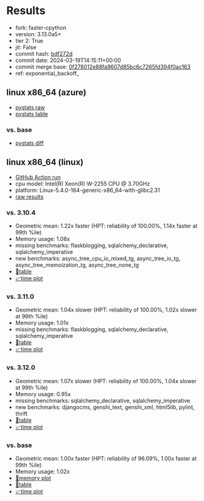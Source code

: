 # Results

- fork: faster-cpython
- version: 3.13.0a5+
- tier 2: True
- jit: False
- commit hash: [bdf272d](https://github.com/faster%2dcpython/cpython/commit/bdf272d)
- commit date: 2024-03-19T14:15:11+00:00
- commit merge base: [0f278012e88fa9607d85bc6c7265fd394f0ac163](https://github.com/faster%2dcpython/cpython/commit/0f278012e88fa9607d85bc6c7265fd394f0ac163)
- ref: exponential_backoff_

## linux x86_64 (azure)

- [pystats raw](bm-20240319-azure-x86_64-faster%252dcpython-exponential_backoff_-3.13.0a5%2B-bdf272d-pystats.json)
- [pystats table](bm-20240319-azure-x86_64-faster%252dcpython-exponential_backoff_-3.13.0a5%2B-bdf272d-pystats.md)

### vs. base

- [pystats diff](bm-20240319-azure-x86_64-faster%252dcpython-exponential_backoff_-3.13.0a5%2B-bdf272d-pystats-vs-base.md)

## linux x86_64 (linux)

- [GitHub Action run](https://github.com/faster-cpython/benchmarking/actions/runs/8344623756)
- cpu model: Intel(R) Xeon(R) W-2255 CPU @ 3.70GHz
- platform: Linux-5.4.0-164-generic-x86_64-with-glibc2.31
- [raw results](bm-20240319-linux-x86_64-faster%252dcpython-exponential_backoff_-3.13.0a5%2B-bdf272d.json)

### vs. 3.10.4

- Geometric mean: 1.22x faster (HPT: reliability of 100.00%, 1.14x faster at 99th %ile)
- Memory usage: 1.08x
- missing benchmarks: flaskblogging, sqlalchemy_declarative, sqlalchemy_imperative
- new benchmarks: async_tree_cpu_io_mixed_tg, async_tree_io_tg, async_tree_memoization_tg, async_tree_none_tg
- [📄table](bm-20240319-linux-x86_64-faster%252dcpython-exponential_backoff_-3.13.0a5%2B-bdf272d-vs-3.10.4.md)
- [📈time plot](bm-20240319-linux-x86_64-faster%252dcpython-exponential_backoff_-3.13.0a5%2B-bdf272d-vs-3.10.4.png)

### vs. 3.11.0

- Geometric mean: 1.04x slower (HPT: reliability of 100.00%, 1.02x slower at 99th %ile)
- Memory usage: 1.01x
- missing benchmarks: flaskblogging, sqlalchemy_declarative, sqlalchemy_imperative
- [📄table](bm-20240319-linux-x86_64-faster%252dcpython-exponential_backoff_-3.13.0a5%2B-bdf272d-vs-3.11.0.md)
- [📈time plot](bm-20240319-linux-x86_64-faster%252dcpython-exponential_backoff_-3.13.0a5%2B-bdf272d-vs-3.11.0.png)

### vs. 3.12.0

- Geometric mean: 1.07x slower (HPT: reliability of 100.00%, 1.04x slower at 99th %ile)
- Memory usage: 0.95x
- missing benchmarks: sqlalchemy_declarative, sqlalchemy_imperative
- new benchmarks: djangocms, genshi_text, genshi_xml, html5lib, pylint, thrift
- [📄table](bm-20240319-linux-x86_64-faster%252dcpython-exponential_backoff_-3.13.0a5%2B-bdf272d-vs-3.12.0.md)
- [📈time plot](bm-20240319-linux-x86_64-faster%252dcpython-exponential_backoff_-3.13.0a5%2B-bdf272d-vs-3.12.0.png)

### vs. base

- Geometric mean: 1.00x faster (HPT: reliability of 96.09%, 1.00x faster at 99th %ile)
- Memory usage: 1.02x
- [🧠memory plot](bm-20240319-linux-x86_64-faster%252dcpython-exponential_backoff_-3.13.0a5%2B-bdf272d-vs-base-mem.png)
- [📄table](bm-20240319-linux-x86_64-faster%252dcpython-exponential_backoff_-3.13.0a5%2B-bdf272d-vs-base.md)
- [📈time plot](bm-20240319-linux-x86_64-faster%252dcpython-exponential_backoff_-3.13.0a5%2B-bdf272d-vs-base.png)

